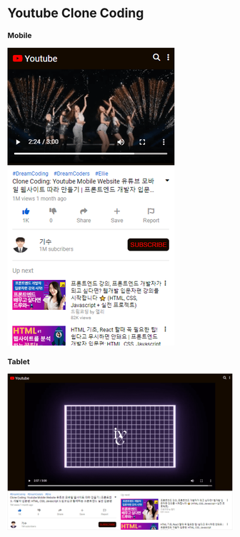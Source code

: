 <h1>Youtube Clone Coding</h1>

### Mobile

<img src="./image/small.png">

### Tablet

<img src="./image/big.png">
